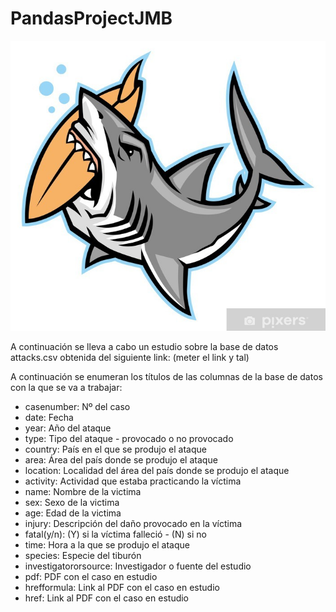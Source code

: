 # PandasProjectJMB

![Shark Front image](./images/shark.jpg)




A continuación se lleva a cabo un estudio sobre la base de datos attacks.csv obtenida del siguiente link: (meter el link y tal)

A continuación se enumeran los títulos de las columnas de la base de datos con la que se va a trabajar:
* casenumber: Nº del caso
* date: Fecha
* year: Año del ataque
* type: Tipo del ataque - provocado o no provocado
* country: País en el que se produjo el ataque
* area: Área del país donde se produjo el ataque
* location: Localidad del área del país donde se produjo el ataque
* activity: Actividad que estaba practicando la víctima
* name: Nombre de la victima
* sex: Sexo de la victima
* age: Edad de la victima
* injury: Descripción del daño provocado en la víctima
* fatal(y/n): (Y) si la víctima falleció - (N) si no
* time: Hora a la que se produjo el ataque
* species: Especie del tiburón
* investigatororsource: Investigador o fuente del estudio
* pdf: PDF con el caso en estudio
* hrefformula: Link al PDF con el caso en estudio
* href: Link al PDF con el caso en estudio
	